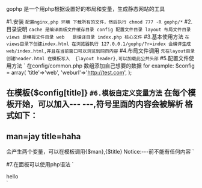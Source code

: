 gophp 是一个用php根据设置好的布局和变量，生成静态网站的工具

#1.安装
`
配置nginx,php 环境
下载所有的文件，然后执行
chmod 777 -R gophp/*
`
#2.目录说明
`
cache 是编译面板文件缓存目录
config 配置文件目录
layout 布局文件目录
views 是模板文件目录
web   是编译目录
index.php 核心文件
`
#3.基本使用方法
`
在views目录下创建index.html
在浏览器执行 127.0.0.1/gophp/?r=index
会编译生成web/index.html,并且在当前窗口可以浏览到网页内容
`
#4.布局文件调用
`
先在layout目录创建header.html
在模板写入  {layout header},可以加载此公共头部
`
#5.配置文件使用方法
`
在config/common.php 数组添加自己想要的数据
for example:
    $config = array(
        'title'=>'web',
        'weburl'=>'http://test.com',
    );

在模板{$config[title]}
`
#6.模板自定义变量方法
`
在每个模板开始，可以加入---  ---,符号里面的内容会被解析
格式如下：
---
man=jay
title=haha
---
会产生两个变量，可以在模板调用{$man},{$title}
Notice:---前不能有任何内容
`

#7.在面板可以使用php语法
`
<?php if($i==0){?>
<div>hello</div>
<?php }?>
`